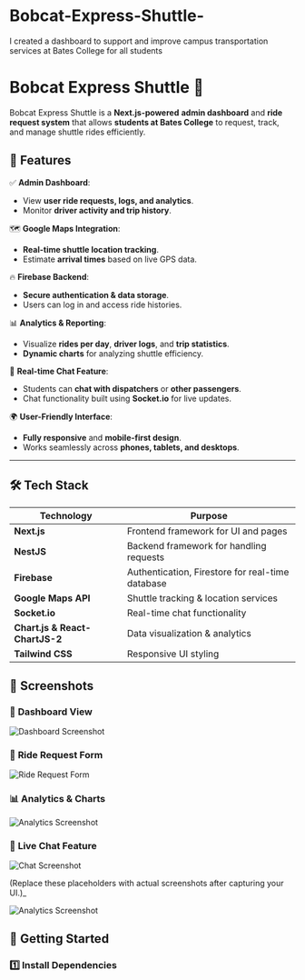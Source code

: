
# Bobcat-Express-Shuttle-
I created a dashboard to support and improve campus transportation services at Bates College for all students

# **Bobcat Express Shuttle 🚖**

Bobcat Express Shuttle is a **Next.js-powered** **admin dashboard** and **ride request system** that allows **students at Bates College** to request, track, and manage shuttle rides efficiently.

## **📌 Features**

✅ **Admin Dashboard**:

- View **user ride requests, logs, and analytics**.
- Monitor **driver activity and trip history**.

🗺️ **Google Maps Integration**:

- **Real-time shuttle location tracking**.
- Estimate **arrival times** based on live GPS data.

🔥 **Firebase Backend**:

- **Secure authentication & data storage**.
- Users can log in and access ride histories.

📊 **Analytics & Reporting**:

- Visualize **rides per day**, **driver logs**, and **trip statistics**.
- **Dynamic charts** for analyzing shuttle efficiency.

💬 **Real-time Chat Feature**:

- Students can **chat with dispatchers** or **other passengers**.
- Chat functionality built using **Socket.io** for live updates.

🌍 **User-Friendly Interface**:

- **Fully responsive** and **mobile-first design**.
- Works seamlessly across **phones, tablets, and desktops**.

---

## **🛠️ Tech Stack**

| Technology                     | Purpose                                          |
| ------------------------------ | ------------------------------------------------ |
| **Next.js**                    | Frontend framework for UI and pages              |
| **NestJS**                     | Backend framework for handling requests          |
| **Firebase**                   | Authentication, Firestore for real-time database |
| **Google Maps API**            | Shuttle tracking & location services             |
| **Socket.io**                  | Real-time chat functionality                     |
| **Chart.js & React-ChartJS-2** | Data visualization & analytics                   |
| **Tailwind CSS**               | Responsive UI styling                            |



## **📸 Screenshots**

### 📍 **Dashboard View**

![Dashboard Screenshot](https://github.com/user-attachments/assets/585fe779-d6b2-4b15-8cc8-1f18ac6c5921)

### 🚖 **Ride Request Form**

![Ride Request Form](https://github.com/user-attachments/assets/65bc5570-0fb1-4887-9220-2ad8ef53e0b4)

### 📊 **Analytics & Charts**

![Analytics Screenshot](https://github.com/user-attachments/assets/00a3b2ec-9c80-4647-9b92-6520cb0b49fe)

### 💬 **Live Chat Feature**

![Chat Screenshot](https://github.com/user-attachments/assets/d8acf0a2-8411-469d-b9a3-2effac4841e6)

(Replace these placeholders with actual screenshots after capturing your UI.)_

![Analytics Screenshot](https://github.com/user-attachments/assets/955c5b0f-cdd6-4927-9832-ab6675adeca9)



## **🚀 Getting Started**

### **1️⃣ Install Dependencies**

